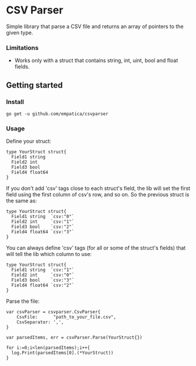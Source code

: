 # CSV Parser

Simple library that parse a CSV file and returns an array of pointers to the given type.

### Limitations

- Works only with a struct that contains string, int, uint, bool and float fields.

## Getting started

### Install

    go get -u github.com/empatica/csvparser

### Usage

Define your struct:

    type YourStruct struct{
      Field1 string
      Field2 int
      Field3 bool
      Field4 float64
    }

If you don't add 'csv' tags close to each struct's field, the lib will set the first field using the first column of csv's row, and so on. So the previous struct is the same as:

    type YourStruct struct{
      Field1 string  `csv:"0"`
      Field2 int     `csv:"1"`
      Field3 bool    `csv:"2"`
      Field4 float64 `csv:"3"`
    }

You can always define 'csv' tags (for all or some of the struct's fields) that will tell the lib which column to use:

    type YourStruct struct{
      Field1 string  `csv:"1"`
      Field2 int     `csv:"0"`
      Field3 bool    `csv:"3"`
      Field4 float64 `csv:"2"`
    }

Parse the file:

    var csvParser = csvparser.CsvParser{
        CsvFile:      "path_to_your_file.csv",
        CsvSeparator: ',',
    }

    var parsedItems, err = csvParser.Parse(YourStruct{})

    for i:=0;i<len(parsedItems);i++{
      log.Print(parsedItems[0].(*YourStruct))
    }
